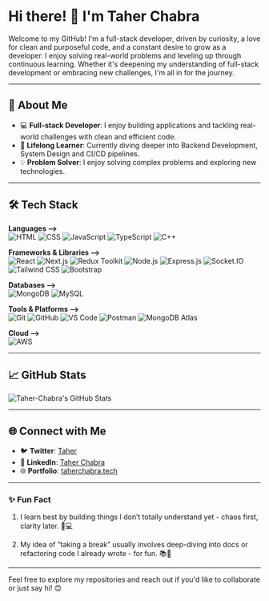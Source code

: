 # Hi there! 👋 I'm Taher Chabra

Welcome to my GitHub! I'm a full-stack developer, driven by curiosity, a love for clean and purposeful code, and a constant desire to grow as a developer. I enjoy solving real-world problems and leveling up through continuous learning. Whether it's deepening my understanding of full-stack development or embracing new challenges, I'm all in for the journey.

---

## 🚀 About Me

- 💻 **Full-stack Developer**: I enjoy building applications and tackling real-world challenges with clean and efficient code.
- 🌱 **Lifelong Learner**: Currently diving deeper into Backend Development, System Design and CI/CD pipelines.
- 💡 **Problem Solver**: I enjoy solving complex problems and exploring new technologies.

---

## 🛠️ Tech Stack

**Languages -->**    
![HTML](https://img.shields.io/badge/HTML5-E34F26?style=for-the-badge&logo=html5&logoColor=white)
![CSS](https://img.shields.io/badge/CSS3-1572B6?style=for-the-badge&logo=css3&logoColor=white)
![JavaScript](https://img.shields.io/badge/JavaScript-F7DF1E?style=for-the-badge&logo=javascript&logoColor=black)
![TypeScript](https://img.shields.io/badge/TypeScript-007ACC?style=for-the-badge&logo=typescript&logoColor=white)
![C++](https://img.shields.io/badge/C++-00599C?style=for-the-badge&logo=cplusplus&logoColor=white)

**Frameworks & Libraries -->**  
![React](https://img.shields.io/badge/React-20232A?style=for-the-badge&logo=react&logoColor=61DAFB)
![Next.js](https://img.shields.io/badge/Next.js-000000?style=for-the-badge&logo=nextdotjs&logoColor=white)
![Redux Toolkit](https://img.shields.io/badge/Redux_Toolkit-593D88?style=for-the-badge&logo=redux&logoColor=white)
![Node.js](https://img.shields.io/badge/Node.js-339933?style=for-the-badge&logo=nodedotjs&logoColor=white)
![Express.js](https://img.shields.io/badge/Express.js-000000?style=for-the-badge&logo=express&logoColor=white)
![Socket.IO](https://img.shields.io/badge/Socket.IO-010101?style=for-the-badge&logo=socket.io&logoColor=white)
![Tailwind CSS](https://img.shields.io/badge/Tailwind_CSS-06B6D4?style=for-the-badge&logo=tailwindcss&logoColor=white)
![Bootstrap](https://img.shields.io/badge/Bootstrap-7952B3?style=for-the-badge&logo=bootstrap&logoColor=white)

**Databases -->**  
![MongoDB](https://img.shields.io/badge/MongoDB-4EA94B?style=for-the-badge&logo=mongodb&logoColor=white)
![MySQL](https://img.shields.io/badge/MySQL-4479A1?style=for-the-badge&logo=mysql&logoColor=white)

**Tools & Platforms -->**  
![Git](https://img.shields.io/badge/Git-F05032?style=for-the-badge&logo=git&logoColor=white)
![GitHub](https://img.shields.io/badge/GitHub-181717?style=for-the-badge&logo=github&logoColor=white)
![VS Code](https://img.shields.io/badge/VS_Code-007ACC?style=for-the-badge&logo=visual-studio-code&logoColor=white)
![Postman](https://img.shields.io/badge/Postman-FF6C37?style=for-the-badge&logo=postman&logoColor=white)
![MongoDB Atlas](https://img.shields.io/badge/MongoDB_Atlas-47A248?style=for-the-badge&logo=mongodb&logoColor=white)

**Cloud -->**  
![AWS](https://img.shields.io/badge/AWS-232F3E?style=for-the-badge&logo=amazonaws&logoColor=white)

---

## 📈 GitHub Stats

![Taher-Chabra's GitHub Stats](https://github-readme-stats.vercel.app/api?username=Taher-Chabra&show_icons=true&theme=radical)

---

## 🌐 Connect with Me

- 🐦 **Twitter**: [Taher](https://twitter.com/x_taherchabra)
- 💼 **LinkedIn**: [Taher Chabra](https://linkedin.com/in/taher-chabra)
- 🌐 **Portfolio**: [taherchabra.tech](https://taherchabra.tech)

---

### ✨ Fun Fact

1. I learn best by building things I don’t totally understand yet - chaos first, clarity later. 🧩💻

2. My idea of “taking a break” usually involves deep-diving into docs or refactoring code I already wrote - for fun. 📚🔧

---

Feel free to explore my repositories and reach out if you'd like to collaborate or just say hi! 😊
